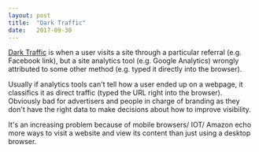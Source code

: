 ```yaml
---
layout: post
title:  "Dark Traffic"
date:   2017-09-30
---
```


[Dark Traffic](https://beymour.com/dark-traffic) 
is when a user visits a site through a particular referral
(e.g. Facebook link),
but a site analytics tool (e.g. Google Analytics)
wrongly attributed to some other method 
(e.g. typed it directly into the browser).

Usually if analytics tools can't tell how a user ended up on a webpage,
it classifics it as direct traffic (typed the URL right into the browser).
Obviously bad for advertisers and people in charge of branding as they don't
have the right data to make decisions about how to improve visibility.

It's an increasing problem because of mobile browsers/ IOT/ Amazon echo
more ways to visit a website and view its content than
just using a desktop browser. 